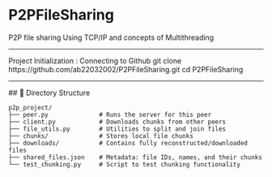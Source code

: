 # P2PFileSharing
P2P file sharing Using TCP/IP and concepts of Multithreading
<hr>
Project Initialization : 
Connecting to Github 
git clone https://github.com/ab22032002/P2PFileSharing.git
cd P2PFileSharing
<hr>
## 📁 Directory Structure

```
p2p_project/
├── peer.py              # Runs the server for this peer
├── client.py            # Downloads chunks from other peers
├── file_utils.py        # Utilities to split and join files
├── chunks/              # Stores local file chunks
├── downloads/           # Contains fully reconstructed/downloaded files
├── shared_files.json    # Metadata: file IDs, names, and their chunks
└── test_chunking.py     # Script to test chunking functionality
```






